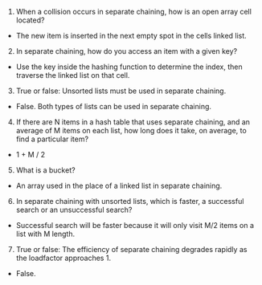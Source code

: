 1. When a collision occurs in separate chaining, how is an open array cell located?
- The new item is inserted in the next empty spot in the cells linked list.
2. In separate chaining, how do you access an item with a given key?
- Use the key inside the hashing function to determine the index, then traverse the linked list on that cell.
3. True or false: Unsorted lists must be used in separate chaining.
- False. Both types of lists can be used in separate chaining.
4. If there are N items in a hash table that uses separate chaining, and an average of M items on each list, how long does it take, on average, to find a particular item?
- 1 + M / 2
5. What is a bucket?
- An array used in the place of a linked list in separate chaining.
6. In separate chaining with unsorted lists, which is faster, a successful search or an unsuccessful search?
- Successful search will be faster because it will only visit M/2 items on a list with M length.
7. True or false: The efficiency of separate chaining degrades rapidly as the loadfactor approaches 1.
- False.
